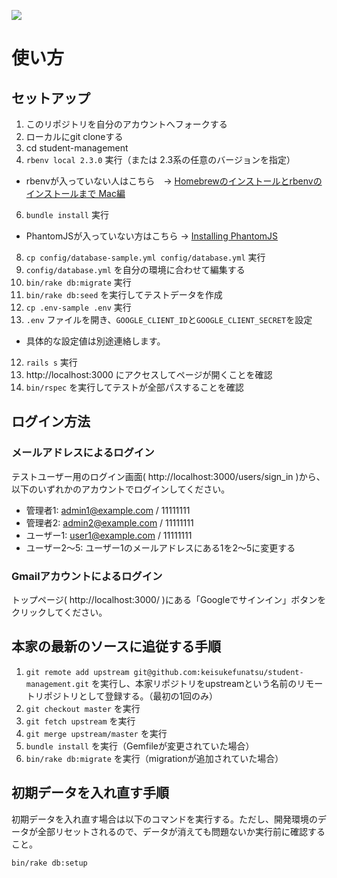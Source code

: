 
![](https://s3-us-west-2.amazonaws.com/wordpressimageawesome/wp-content/uploads/2016/05/20233805/92833ef89335452c5c76c529fe8430b2.png)

# 使い方

## セットアップ
1. このリポジトリを自分のアカウントへフォークする
2. ローカルにgit cloneする
3. cd student-management
4. `rbenv local 2.3.0` 実行（または 2.3系の任意のバージョンを指定）
  -  rbenvが入っていない人はこちら　→ [Homebrewのインストールとrbenvのインストールまで Mac編](http://qiita.com/issobero/items/e0443b79da117ed48294)
6. `bundle install` 実行
  - PhantomJSが入っていない方はこちら → [Installing PhantomJS](https://github.com/teampoltergeist/poltergeist#installing-phantomjs)
8. `cp config/database-sample.yml config/database.yml` 実行
9. `config/database.yml` を自分の環境に合わせて編集する
10. `bin/rake db:migrate` 実行
11. `bin/rake db:seed` を実行してテストデータを作成
12. `cp .env-sample .env` 実行
12. `.env` ファイルを開き、`GOOGLE_CLIENT_ID`と`GOOGLE_CLIENT_SECRET`を設定
  - 具体的な設定値は別途連絡します。
12. `rails s` 実行
13. http://localhost:3000 にアクセスしてページが開くことを確認
14. `bin/rspec` を実行してテストが全部パスすることを確認

## ログイン方法

### メールアドレスによるログイン

テストユーザー用のログイン画面( http://localhost:3000/users/sign_in )から、以下のいずれかのアカウントでログインしてください。

- 管理者1: admin1@example.com / 11111111
- 管理者2: admin2@example.com / 11111111
- ユーザー1: user1@example.com / 11111111
- ユーザー2～5: ユーザー1のメールアドレスにある1を2～5に変更する

### Gmailアカウントによるログイン

トップページ( http://localhost:3000/ )にある「Googleでサインイン」ボタンをクリックしてください。

## 本家の最新のソースに追従する手順

1. `git remote add upstream git@github.com:keisukefunatsu/student-management.git` を実行し、本家リポジトリをupstreamという名前のリモートリポジトリとして登録する。（最初の1回のみ）
2. `git checkout master` を実行
3. `git fetch upstream` を実行
4. `git merge upstream/master` を実行
5. `bundle install` を実行（Gemfileが変更されていた場合）
6. `bin/rake db:migrate` を実行（migrationが追加されていた場合）

## 初期データを入れ直す手順

初期データを入れ直す場合は以下のコマンドを実行する。ただし、開発環境のデータが全部リセットされるので、データが消えても問題ないか実行前に確認すること。

`bin/rake db:setup`
